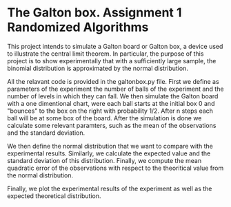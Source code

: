 # The Galton box. Assignment 1 Randomized Algorithms

This project intends to simulate a Galton board or Galton box, a device used to illustrate the central limit theorem. 
In particular, the purpose of this project is to show experimentally that with a sufficiently large sample, the binomial distribution is approximated by the normal distribution.

All the relavant code is provided in the galtonbox.py file. First we define as parameters of the experiment the number 
of balls of the experiment and the number of levels in which they can fall. We then simulate the Galton board with a one 
dimentional chart, were each ball starts at the initial box 0 and "bounces" to the box on the right with probability 1/2. 
After n steps each ball will be at some box of the board. After the simulation is done we calculate some relevant 
paramters, such as the mean of the observations and the standard deviation.

We then define the normal distribution that we want to compare with the experimental results. Similarly, we calculate the 
expected value and the standard deviation of this distribution. Finally, we compute the mean quadratic error of the 
observations with respect to the theoritical value from the normal distribution.

Finally, we plot the experimental results of the experiment as well as the expected theoretical distribution.

